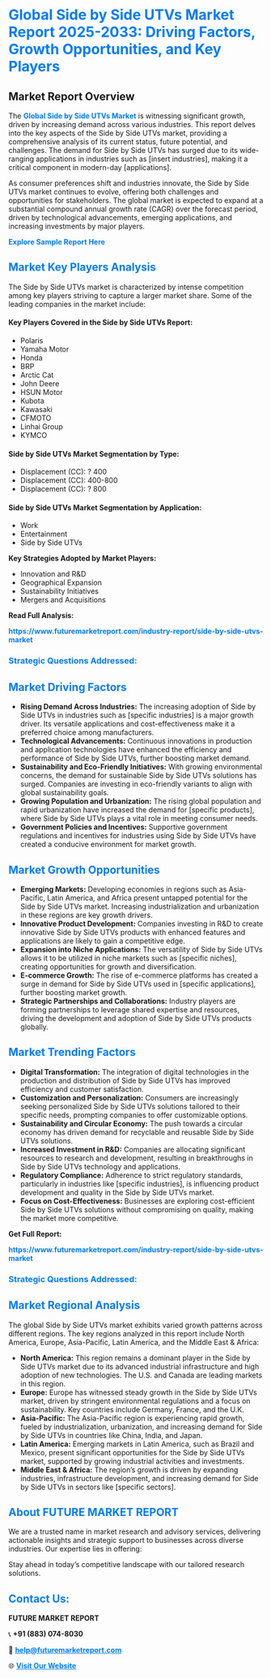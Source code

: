 <h1 style="color: #007BFF;">Global Side by Side UTVs Market Report 2025-2033: Driving Factors, Growth Opportunities, and Key Players</h1>

<section id="overview">
<h2>Market Report Overview</h2>
<p>The <a href="https://www.futuremarketreport.com/industry-report/side-by-side-utvs-market" style="color: #007BFF; text-decoration: none;"><strong>Global Side by Side UTVs Market</strong></a> is witnessing significant growth, driven by increasing demand across various industries. This report delves into the key aspects of the Side by Side UTVs market, providing a comprehensive analysis of its current status, future potential, and challenges. The demand for Side by Side UTVs has surged due to its wide-ranging applications in industries such as [insert industries], making it a critical component in modern-day [applications].</p>
<p>As consumer preferences shift and industries innovate, the Side by Side UTVs market continues to evolve, offering both challenges and opportunities for stakeholders. The global market is expected to expand at a substantial compound annual growth rate (CAGR) over the forecast period, driven by technological advancements, emerging applications, and increasing investments by major players.</p>
</section>

<section id="overview">
<p><a href="https://www.futuremarketreport.com/request-sample/reportId=126182" style="color: #007BFF; text-decoration: none;"><strong>Explore Sample Report Here</strong></a></p>
</section>

<section id="key-players">
<h2 style="color: #007BFF;">Market Key Players Analysis</h2>
<p>The Side by Side UTVs market is characterized by intense competition among key players striving to capture a larger market share. Some of the leading companies in the market include:</p>
<h4>Key Players Covered in the Side by Side UTVs Report:</h4>
<ul><li>Polaris</li><li>Yamaha Motor</li><li>Honda</li><li>BRP</li><li>Arctic Cat</li><li>John Deere</li><li>HSUN Motor</li><li>Kubota</li><li>Kawasaki</li><li>CFMOTO</li><li>Linhai Group</li><li>KYMCO</li></ul>
<h4>Side by Side UTVs Market Segmentation by Type:</h4>
<ul><li>Displacement (CC): ? 400</li><li>Displacement (CC): 400-800</li><li>Displacement (CC): ? 800</li></ul>

<h4>Side by Side UTVs Market Segmentation by Application:</h4>
<ul><li>Work</li><li>Entertainment</li><li>Side by Side UTVs</li></ul>
<p><strong>Key Strategies Adopted by Market Players:</strong></p>
<ul>
<li>Innovation and R&D</li>
<li>Geographical Expansion</li>
<li>Sustainability Initiatives</li>
<li>Mergers and Acquisitions</li>
</ul>
</section>

<section>
<p><strong>Read Full Analysis: </strong></p><a href="https://www.futuremarketreport.com/industry-report/side-by-side-utvs-market" style="color: #007BFF; text-decoration: none;"><strong>https://www.futuremarketreport.com/industry-report/side-by-side-utvs-market</strong></a>
<h3 style="color: #007BFF;">Strategic Questions Addressed:</h3>
</section>

<section id="driving-factors">
<h2 style="color: #007BFF;">Market Driving Factors</h2>
<ul>
<li><strong>Rising Demand Across Industries:</strong> The increasing adoption of Side by Side UTVs in industries such as [specific industries] is a major growth driver. Its versatile applications and cost-effectiveness make it a preferred choice among manufacturers.</li>
<li><strong>Technological Advancements:</strong> Continuous innovations in production and application technologies have enhanced the efficiency and performance of Side by Side UTVs, further boosting market demand.</li>
<li><strong>Sustainability and Eco-Friendly Initiatives:</strong> With growing environmental concerns, the demand for sustainable Side by Side UTVs solutions has surged. Companies are investing in eco-friendly variants to align with global sustainability goals.</li>
<li><strong>Growing Population and Urbanization:</strong> The rising global population and rapid urbanization have increased the demand for [specific products], where Side by Side UTVs plays a vital role in meeting consumer needs.</li>
<li><strong>Government Policies and Incentives:</strong> Supportive government regulations and incentives for industries using Side by Side UTVs have created a conducive environment for market growth.</li>
</ul>
</section>

<section id="growth-opportunities">
<h2 style="color: #007BFF;">Market Growth Opportunities</h2>
<ul>
<li><strong>Emerging Markets:</strong> Developing economies in regions such as Asia-Pacific, Latin America, and Africa present untapped potential for the Side by Side UTVs market. Increasing industrialization and urbanization in these regions are key growth drivers.</li>
<li><strong>Innovative Product Development:</strong> Companies investing in R&D to create innovative Side by Side UTVs products with enhanced features and applications are likely to gain a competitive edge.</li>
<li><strong>Expansion into Niche Applications:</strong> The versatility of Side by Side UTVs allows it to be utilized in niche markets such as [specific niches], creating opportunities for growth and diversification.</li>
<li><strong>E-commerce Growth:</strong> The rise of e-commerce platforms has created a surge in demand for Side by Side UTVs used in [specific applications], further boosting market growth.</li>
<li><strong>Strategic Partnerships and Collaborations:</strong> Industry players are forming partnerships to leverage shared expertise and resources, driving the development and adoption of Side by Side UTVs products globally.</li>
</ul>
</section>

<section id="trending-factors">
<h2 style="color: #007BFF;">Market Trending Factors</h2>
<ul>
<li><strong>Digital Transformation:</strong> The integration of digital technologies in the production and distribution of Side by Side UTVs has improved efficiency and customer satisfaction.</li>
<li><strong>Customization and Personalization:</strong> Consumers are increasingly seeking personalized Side by Side UTVs solutions tailored to their specific needs, prompting companies to offer customizable options.</li>
<li><strong>Sustainability and Circular Economy:</strong> The push towards a circular economy has driven demand for recyclable and reusable Side by Side UTVs solutions.</li>
<li><strong>Increased Investment in R&D:</strong> Companies are allocating significant resources to research and development, resulting in breakthroughs in Side by Side UTVs technology and applications.</li>
<li><strong>Regulatory Compliance:</strong> Adherence to strict regulatory standards, particularly in industries like [specific industries], is influencing product development and quality in the Side by Side UTVs market.</li>
<li><strong>Focus on Cost-Effectiveness:</strong> Businesses are exploring cost-efficient Side by Side UTVs solutions without compromising on quality, making the market more competitive.</li>
</ul>
</section>

<section>
<p><strong>Get Full Report: </strong></p><a href="https://www.futuremarketreport.com/industry-report/side-by-side-utvs-market" style="color: #007BFF; text-decoration: none;"><strong>https://www.futuremarketreport.com/industry-report/side-by-side-utvs-market</strong></a>
<h3 style="color: #007BFF;">Strategic Questions Addressed:</h3>
</section>


<section id="regional-analysis">
<h2 style="color: #007BFF;">Market Regional Analysis</h2>
<p>The global Side by Side UTVs market exhibits varied growth patterns across different regions. The key regions analyzed in this report include North America, Europe, Asia-Pacific, Latin America, and the Middle East & Africa:</p>
<ul>
<li><strong>North America:</strong> This region remains a dominant player in the Side by Side UTVs market due to its advanced industrial infrastructure and high adoption of new technologies. The U.S. and Canada are leading markets in this region.</li>
<li><strong>Europe:</strong> Europe has witnessed steady growth in the Side by Side UTVs market, driven by stringent environmental regulations and a focus on sustainability. Key countries include Germany, France, and the U.K.</li>
<li><strong>Asia-Pacific:</strong> The Asia-Pacific region is experiencing rapid growth, fueled by industrialization, urbanization, and increasing demand for Side by Side UTVs in countries like China, India, and Japan.</li>
<li><strong>Latin America:</strong> Emerging markets in Latin America, such as Brazil and Mexico, present significant opportunities for the Side by Side UTVs market, supported by growing industrial activities and investments.</li>
<li><strong>Middle East & Africa:</strong> The region’s growth is driven by expanding industries, infrastructure development, and increasing demand for Side by Side UTVs in sectors like [specific sectors].</li>
</ul>
</section>

<footer>
<h2 style="color: #007BFF;">About FUTURE MARKET REPORT</h2>
<p>We are a trusted name in market research and advisory services, delivering actionable insights and strategic support to businesses across diverse industries. Our expertise lies in offering:</p>

<p>Stay ahead in today’s competitive landscape with our tailored research solutions.</p>

<h2 style="color: #007BFF;">Contact Us:</h2>
<p><strong>FUTURE MARKET REPORT</strong></p>
<p>📞 <strong>+91 (883) 074-8030</strong></p>
<p>📧 <strong><a href="mailto:help@futuremarketreport.com" style="color: #007BFF;">help@futuremarketreport.com</a></strong></p>
<p>🌐 <strong><a href="https://www.futuremarketreport.com/" style="color: #007BFF;">Visit Our Website</a></strong></p>
</footer>